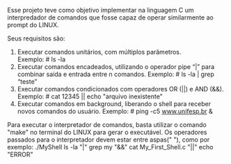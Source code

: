 Esse projeto teve como objetivo implementar na linguagem C um interpredador de comandos que fosse capaz de operar similarmente ao prompt do LINUX.

Seus requisitos são:
1. Executar comandos unitários, com múltiplos parâmetros.  
   Exemplo: # ls -la
2. Executar comandos encadeados, utilizando o operador pipe “|” para combinar saída e entrada entre n comandos.
   Exemplo: # ls -la | grep “teste”
3. Executar comandos condicionados com operadores OR (||) e AND (&&). 
   Exemplo: # cat 12345 || echo "arquivo inexistente"
4. Executar comandos em background, liberando o shell para receber novos comandos do usuário. 
   Exemplo: # ping -c5 www.unifesp.br &
   
Para executar o interpretador de comandos, basta utilizar o comando "make" no terminal do LINUX para gerar o executável.
Os operadores passados para o interpretador devem estar entre aspas(" "), como por exemplo:
./MyShell ls -la "|" grep my "&&" cat My_First_Shell.c "||" echo "ERROR"
